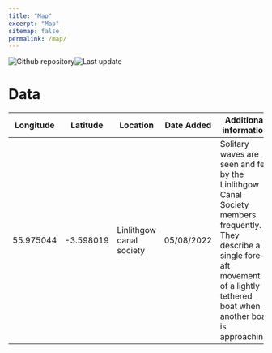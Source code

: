 ```yaml
---
title: "Map"
excerpt: "Map"
sitemap: false
permalink: /map/
---
```


<div class="flourish-embed flourish-map" data-src="visualisation/10834254"><script src="https://public.flourish.studio/resources/embed.js"></script></div>

<img alt="Github repository" src="https://img.shields.io/website?up_message=online&url=https%3A%2F%2Fscottish-solitary-waves.github.io%2F"><img alt="Last update" src="https://img.shields.io/github/last-commit/scottish-solitary-waves/scottish-solitary-waves.github.io?label=Last%20update">

# Data

| Longitude | Latitude | Location | Date Added | Additional information |
| --------- | -------- | -------- | ---------- | ---------------------- |
55.975044 |	-3.598019 | Linlithgow canal society |	05/08/2022 | Solitary waves are seen and felt by the Linlithgow Canal Society members frequently. They describe a single fore-aft movement of a lightly tethered boat when another boat is approaching.|
